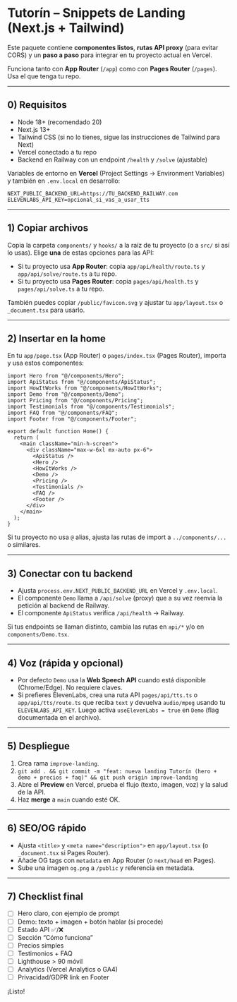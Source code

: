
# Tutorín – Snippets de Landing (Next.js + Tailwind)

Este paquete contiene **componentes listos**, **rutas API proxy** (para evitar CORS) y un **paso a paso** para integrar en tu proyecto actual en Vercel.

Funciona tanto con **App Router** (`/app`) como con **Pages Router** (`/pages`). Usa el que tenga tu repo.

---

## 0) Requisitos
- Node 18+ (recomendado 20)
- Next.js 13+
- Tailwind CSS (si no lo tienes, sigue las instrucciones de Tailwind para Next)
- Vercel conectado a tu repo
- Backend en Railway con un endpoint `/health` y `/solve` (ajustable)

Variables de entorno en **Vercel** (Project Settings → Environment Variables) y también en `.env.local` en desarrollo:
```
NEXT_PUBLIC_BACKEND_URL=https://TU_BACKEND_RAILWAY.com
ELEVENLABS_API_KEY=opcional_si_vas_a_usar_tts
```

---

## 1) Copiar archivos
Copia la carpeta `components/` y `hooks/` a la raíz de tu proyecto (o a `src/` si así lo usas).
Elige **una** de estas opciones para las API:
- Si tu proyecto usa **App Router**: copia `app/api/health/route.ts` y `app/api/solve/route.ts` a tu repo.
- Si tu proyecto usa **Pages Router**: copia `pages/api/health.ts` y `pages/api/solve.ts` a tu repo.

También puedes copiar `/public/favicon.svg` y ajustar tu `app/layout.tsx` o `_document.tsx` para usarlo.

---

## 2) Insertar en la home
En tu `app/page.tsx` (App Router) o `pages/index.tsx` (Pages Router), importa y usa estos componentes:

```tsx
import Hero from "@/components/Hero";
import ApiStatus from "@/components/ApiStatus";
import HowItWorks from "@/components/HowItWorks";
import Demo from "@/components/Demo";
import Pricing from "@/components/Pricing";
import Testimonials from "@/components/Testimonials";
import FAQ from "@/components/FAQ";
import Footer from "@/components/Footer";

export default function Home() {
  return (
    <main className="min-h-screen">
      <div className="max-w-6xl mx-auto px-6">
        <ApiStatus />
        <Hero />
        <HowItWorks />
        <Demo />
        <Pricing />
        <Testimonials />
        <FAQ />
        <Footer />
      </div>
    </main>
  );
}
```

Si tu proyecto no usa `@` alias, ajusta las rutas de import a `../components/...` o similares.

---

## 3) Conectar con tu backend
- Ajusta `process.env.NEXT_PUBLIC_BACKEND_URL` en Vercel y `.env.local`.
- El componente `Demo` llama a `/api/solve` (proxy) que a su vez reenvía la petición al backend de Railway.
- El componente `ApiStatus` verifica `/api/health` → Railway.

Si tus endpoints se llaman distinto, cambia las rutas en `api/*` y/o en `components/Demo.tsx`.

---

## 4) Voz (rápida y opcional)
- Por defecto `Demo` usa la **Web Speech API** cuando está disponible (Chrome/Edge). No requiere claves.
- Si prefieres ElevenLabs, crea una ruta API `pages/api/tts.ts` o `app/api/tts/route.ts` que reciba `text` y devuelva `audio/mpeg` usando tu `ELEVENLABS_API_KEY`. Luego activa `useElevenLabs = true` en `Demo` (flag documentada en el archivo).

---

## 5) Despliegue
1. Crea rama `improve-landing`.
2. `git add . && git commit -m "feat: nueva landing Tutorín (hero + demo + precios + faq)" && git push origin improve-landing`
3. Abre el **Preview** en Vercel, prueba el flujo (texto, imagen, voz) y la salud de la API.
4. Haz **merge** a `main` cuando esté OK.

---

## 6) SEO/OG rápido
- Ajusta `<title>` y `<meta name="description">` en `app/layout.tsx` (o `_document.tsx` si Pages Router).
- Añade OG tags con `metadata` en App Router (o `next/head` en Pages).
- Sube una imagen `og.png` a `/public` y referencia en metadata.

---

## 7) Checklist final
- [ ] Hero claro, con ejemplo de prompt
- [ ] Demo: texto + imagen + botón hablar (si procede)
- [ ] Estado API ✅/❌
- [ ] Sección “Cómo funciona”
- [ ] Precios simples
- [ ] Testimonios + FAQ
- [ ] Lighthouse > 90 móvil
- [ ] Analytics (Vercel Analytics o GA4)
- [ ] Privacidad/GDPR link en Footer

¡Listo!
